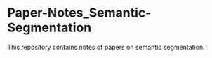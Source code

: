 # Paper-Notes_Semantic-Segmentation
This repository contains notes of papers on semantic segmentation. 
